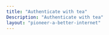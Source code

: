 ```yaml
---
title: "Authenticate with tea"
Description: "Authenticate with tea"
layout: "pioneer-a-better-internet"
---
```

